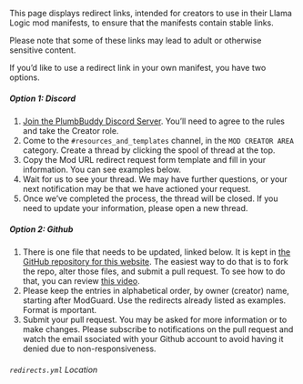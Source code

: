 This page displays redirect links, intended for creators to use in their Llama Logic mod manifests, to ensure that the manifests contain stable links.

Please note that some of these links may lead to adult or otherwise sensitive content.

If you’d like to use a redirect link in your own manifest, you have two options.

##### Option 1: Discord
1. [Join the PlumbBuddy Discord Server](https://discord.gg/XKbMEEfRde). You’ll need to agree to the rules and take the Creator role.
2. Come to the `#resources_and_templates` channel, in the `MOD CREATOR AREA` category. Create a thread by clicking the spool of thread at the top.
3. Copy the Mod URL redirect request form template and fill in your information. You can see examples below.
4. Wait for us to see your thread. We may have further questions, or your next notification may be that we have actioned your request.
5. Once we’ve completed the process, the thread will be closed. If you need to update your information, please open a new thread.

##### Option 2: Github
1. There is one file that needs to be updated, linked below. It is kept in [the GitHub repository for this website](https://github.com/lama-Logic/PlumbBuddy-Pages). The easiest way to do that is to fork the repo, alter those files, and submit a pull request. To see how to do that, you can review [this video](https://youtu.be/bdb0JQ-j6U4?t=214).
2. Please keep the entries in alphabetical order, by owner (creator) name, starting after ModGuard. Use the redirects already listed as examples. Format is mportant.
3. Submit your pull request. You may be asked for more information or to make changes. Please subscribe to notifications on the pull request and watch the email ssociated with your Github account to avoid having it denied due to non-responsiveness.
   
###### `redirects.yml` Location
